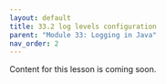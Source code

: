 ```yaml
---
layout: default
title: 33.2 log levels configuration
parent: "Module 33: Logging in Java"
nav_order: 2
---
```


Content for this lesson is coming soon.
